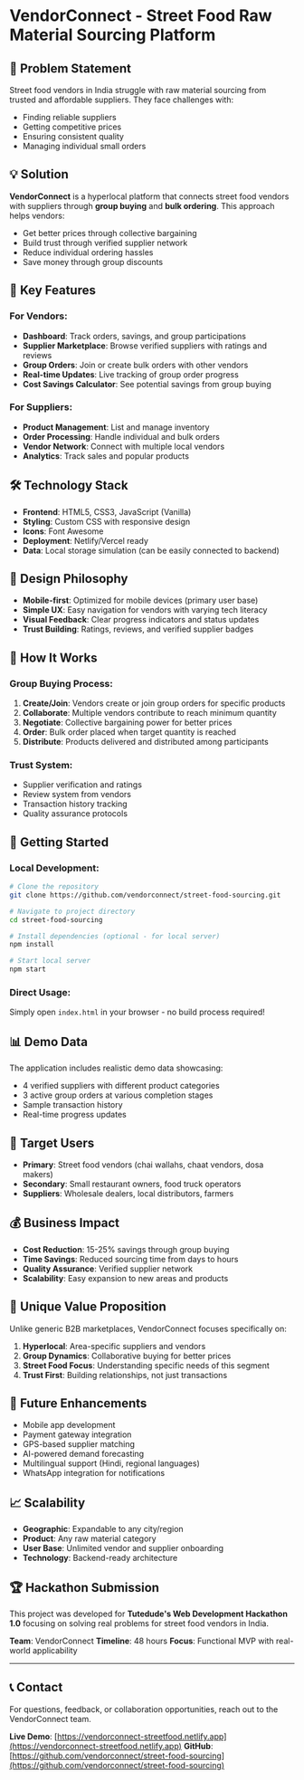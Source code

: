 # VendorConnect - Street Food Raw Material Sourcing Platform

## 🎯 Problem Statement
Street food vendors in India struggle with raw material sourcing from trusted and affordable suppliers. They face challenges with:
- Finding reliable suppliers
- Getting competitive prices
- Ensuring consistent quality
- Managing individual small orders

## 💡 Solution
**VendorConnect** is a hyperlocal platform that connects street food vendors with suppliers through **group buying** and **bulk ordering**. This approach helps vendors:
- Get better prices through collective bargaining
- Build trust through verified supplier network
- Reduce individual ordering hassles
- Save money through group discounts

## 🚀 Key Features

### For Vendors:
- **Dashboard**: Track orders, savings, and group participations
- **Supplier Marketplace**: Browse verified suppliers with ratings and reviews
- **Group Orders**: Join or create bulk orders with other vendors
- **Real-time Updates**: Live tracking of group order progress
- **Cost Savings Calculator**: See potential savings from group buying

### For Suppliers:
- **Product Management**: List and manage inventory
- **Order Processing**: Handle individual and bulk orders
- **Vendor Network**: Connect with multiple local vendors
- **Analytics**: Track sales and popular products

## 🛠 Technology Stack
- **Frontend**: HTML5, CSS3, JavaScript (Vanilla)
- **Styling**: Custom CSS with responsive design
- **Icons**: Font Awesome
- **Deployment**: Netlify/Vercel ready
- **Data**: Local storage simulation (can be easily connected to backend)

## 🎨 Design Philosophy
- **Mobile-first**: Optimized for mobile devices (primary user base)
- **Simple UX**: Easy navigation for vendors with varying tech literacy
- **Visual Feedback**: Clear progress indicators and status updates
- **Trust Building**: Ratings, reviews, and verified supplier badges

## 📱 How It Works

### Group Buying Process:
1. **Create/Join**: Vendors create or join group orders for specific products
2. **Collaborate**: Multiple vendors contribute to reach minimum quantity
3. **Negotiate**: Collective bargaining power for better prices
4. **Order**: Bulk order placed when target quantity is reached
5. **Distribute**: Products delivered and distributed among participants

### Trust System:
- Supplier verification and ratings
- Review system from vendors
- Transaction history tracking
- Quality assurance protocols

## 🚀 Getting Started

### Local Development:
```bash
# Clone the repository
git clone https://github.com/vendorconnect/street-food-sourcing.git

# Navigate to project directory
cd street-food-sourcing

# Install dependencies (optional - for local server)
npm install

# Start local server
npm start
```

### Direct Usage:
Simply open `index.html` in your browser - no build process required!

## 📊 Demo Data
The application includes realistic demo data showcasing:
- 4 verified suppliers with different product categories
- 3 active group orders at various completion stages
- Sample transaction history
- Real-time progress updates

## 🎯 Target Users
- **Primary**: Street food vendors (chai wallahs, chaat vendors, dosa makers)
- **Secondary**: Small restaurant owners, food truck operators
- **Suppliers**: Wholesale dealers, local distributors, farmers

## 💰 Business Impact
- **Cost Reduction**: 15-25% savings through group buying
- **Time Savings**: Reduced sourcing time from days to hours
- **Quality Assurance**: Verified supplier network
- **Scalability**: Easy expansion to new areas and products

## 🌟 Unique Value Proposition
Unlike generic B2B marketplaces, VendorConnect focuses specifically on:
1. **Hyperlocal**: Area-specific suppliers and vendors
2. **Group Dynamics**: Collaborative buying for better prices
3. **Street Food Focus**: Understanding specific needs of this segment
4. **Trust First**: Building relationships, not just transactions

## 🚀 Future Enhancements
- Mobile app development
- Payment gateway integration
- GPS-based supplier matching
- AI-powered demand forecasting
- Multilingual support (Hindi, regional languages)
- WhatsApp integration for notifications

## 📈 Scalability
- **Geographic**: Expandable to any city/region
- **Product**: Any raw material category
- **User Base**: Unlimited vendor and supplier onboarding
- **Technology**: Backend-ready architecture

## 🏆 Hackathon Submission
This project was developed for **Tutedude's Web Development Hackathon 1.0** focusing on solving real problems for street food vendors in India.

**Team**: VendorConnect
**Timeline**: 48 hours
**Focus**: Functional MVP with real-world applicability

---

## 📞 Contact
For questions, feedback, or collaboration opportunities, reach out to the VendorConnect team.

**Live Demo**: [https://vendorconnect-streetfood.netlify.app](https://vendorconnect-streetfood.netlify.app)
**GitHub**: [https://github.com/vendorconnect/street-food-sourcing](https://github.com/vendorconnect/street-food-sourcing)
